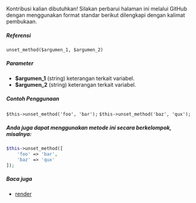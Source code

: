 Kontribusi kalian dibutuhkan!
Silakan perbarui halaman ini melalui GitHub dengan menggunakan format standar berikut dilengkapi dengan kalimat pembukaan.

##### Referensi

`unset_method($argumen_1, $argumen_2)`

##### Parameter
* **$argumen_1** (string) keterangan terkait variabel.
* **$argumen_2** (string) keterangan terkait variabel.

##### Contoh Penggunaan
`$this->unset_method('foo', 'bar');`
`$this->unset_method('baz', 'qux');`


##### Anda juga dapat menggunakan metode ini secara berkelompok, misalnya:
```php
$this->unset_method([
    'foo' => 'bar',
    'baz' => 'qux'
]);
```

##### Baca juga
* [render](./render)
